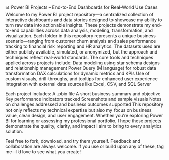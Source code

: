 📊 Power BI Projects – End-to-End Dashboards for Real-World Use Cases
Welcome to my Power BI project repository—a centralized collection of interactive dashboards and data stories designed to showcase my ability to turn raw data into actionable insights. These projects demonstrate my end-to-end capabilities across data analysis, modeling, transformation, and visualization.
Each folder in this repository represents a unique business scenario—ranging from customer churn analysis and sales performance tracking to financial risk reporting and HR analytics. The datasets used are either publicly available, simulated, or anonymized, but the approach and techniques reflect real-world standards.
The core tools and techniques applied across projects include:
Data modeling using star schema designs and relationship management
Power Query (M language) for robust data transformation
DAX calculations for dynamic metrics and KPIs
Use of custom visuals, drill-throughs, and tooltips for enhanced user experience
Integration with external data sources like Excel, CSV, and SQL Server

Each project includes:
A .pbix file
A short business summary and objective
Key performance indicators tracked
Screenshots and sample visuals
Notes on challenges addressed and business outcomes supported
This repository not only reflects my technical expertise but also my focus on business value, clean design, and user engagement. Whether you’re exploring Power BI for learning or assessing my professional portfolio, I hope these projects demonstrate the quality, clarity, and impact I aim to bring to every analytics solution.

Feel free to fork, download, and try them yourself. Feedback and collaboration are always welcome. If you use or build upon any of these, tag me—I’d love to see what you create!
